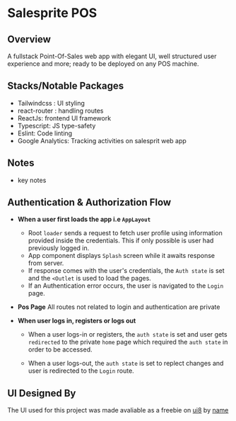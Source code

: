 # Salesprite POS

## Overview

A fullstack Point-Of-Sales web app with elegant UI, well structured user experience and more; ready to be deployed on any POS machine.

## Stacks/Notable Packages

-   Tailwindcss : UI styling
-   react-router : handling routes
-   ReactJs: frontend UI framework
-   Typescript: JS type-safety
-   Eslint: Code linting
-   Google Analytics: Tracking activities on salesprit web app

## Notes

-   key notes

## Authentication & Authorization Flow

-   **When a user first loads the app i.e `AppLayout`**

    -   Root `loader` sends a request to fetch user profile using information provided inside the credentials. This if only possible is user had previously logged in.
    -   App component displays `Splash` screen while it awaits response from server.
    -   If response comes with the user's credentials, the `Auth state` is set and the `<Outlet` is used to load the pages.
    -   If an Authentication error occurs, the user is navigated to the `Login` page.

-   **Pos Page**
    All routes not related to login and authentication are private

-   **When user logs in, registers or logs out**

    -   When a user logs-in or registers, the `auth state` is set and user gets `redirected` to the private `home` page which required the `auth state` in order to be accessed.

    -   When a user logs-out, the `auth state` is set to replect changes and user is redirected to the `Login` route.

## UI Designed By

The UI used for this project was made avaliable as a freebie on [ui8]() by [name]()
